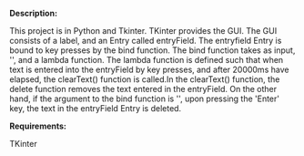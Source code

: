 **Description:**


This project is in Python and Tkinter. TKinter provides the GUI. The GUI consists of a label, and an Entry called entryField.
The entryfield Entry is bound to key presses by the bind function. The bind function takes as input, '<Key>', and a lambda
function. The lambda function is defined such that when text is entered into the entryField by key presses, and after 20000ms 
have elapsed, the clearText() function is called.In the clearText() function, the delete function removes the text entered in 
the entryField.
On the other hand, if the argument to the bind function is '<Return>', upon pressing the 'Enter' key, the text in the entryField
Entry is deleted.


**Requirements:**


TKinter
